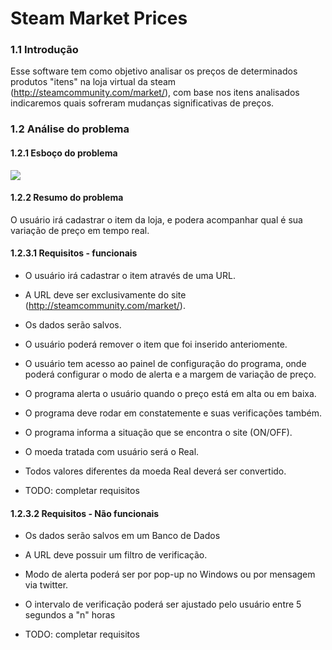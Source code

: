 Steam Market Prices
===================

<h3><b>1.1 Introdução</b></h3>

Esse software tem como objetivo analisar os preços de determinados produtos "itens" na loja virtual da steam (http://steamcommunity.com/market/), com base nos itens analisados indicaremos quais sofreram mudanças significativas de preços.


<h3><b>1.2 Análise do problema</b></h3>

<h4><b>1.2.1 Esboço do problema</b></h4>

  <img src="http://i.imgur.com/E1rWtkc.png">
  
<h4><b>1.2.2 Resumo do problema</b></h4>

  O usuário irá cadastrar o item da loja, e podera acompanhar qual é sua variação de preço em tempo real.
  
<h4><b>1.2.3.1 Requisitos - funcionais</b></h4> 

  - O usuário irá cadastrar o item através de uma URL.
  - A URL deve ser exclusivamente do site (http://steamcommunity.com/market/).
  - Os dados serão salvos.
  - O usuário poderá remover o item que foi inserido anteriomente.
  - O usuário tem acesso ao painel de configuração do programa, onde poderá configurar o modo de alerta e a margem de variação de preço.
  - O programa alerta o usuário quando o preço está em alta ou em baixa.
  - O programa deve rodar em constatemente e suas verificações também.
  - O programa informa a situação que se encontra o site (ON/OFF).
  - O moeda tratada com usuário será o Real.
  - Todos valores diferentes da moeda Real deverá ser convertido.
  
  - TODO: completar requisitos
  

<h4><b>1.2.3.2 Requisitos - Não funcionais</b></h4>
  
  - Os dados serão salvos em um Banco de Dados
  - A URL deve possuir um filtro de verificação.
  - Modo de alerta poderá ser por pop-up no  Windows ou por mensagem via twitter.
  - O intervalo de verificação poderá ser ajustado pelo usuário entre 5 segundos a "n" horas
  
  - TODO: completar requisitos
